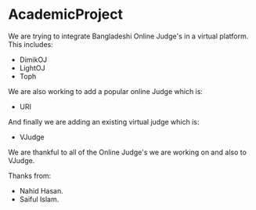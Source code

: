 # AcademicProject
We are trying to integrate Bangladeshi Online Judge's in a virtual platform.
This includes:
- DimikOJ
- LightOJ 
- Toph

We are also working to add a popular online Judge which is:
- URI

And finally we are adding an existing virtual judge which is:
- VJudge

We are thankful to all of the Online Judge's we are working on and also to VJudge.

Thanks from:
- Nahid Hasan.
- Saiful Islam.